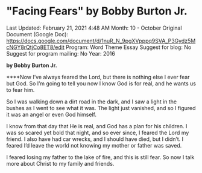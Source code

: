 # "Facing Fears" by Bobby Burton Jr.

Last Updated: February 21, 2021 4:48 AM
Month: 10 - October
Original Document (Google Doc): https://docs.google.com/document/d/1nuR_N_9pgXVpppq9SVA_P3Gydz5McNGY8rQtjCo8ET8/edit
Program: Word Theme Essay
Suggest for blog: No
Suggest for program mailing: No
Year: 2016

**by Bobby Burton Jr.**

****Now I’ve always feared the Lord, but there is nothing else I ever fear but God. So I’m going to tell you now I know God is for real, and he wants us to fear him.

So I was walking down a dirt road in the dark, and I saw a light in the bushes as I went to see what it was. The light just vanished, and so I figured it was an angel or even God himself.

I know from that day that He is real, and God has a plan for his children. I was so scared yet bold that night, and so ever since, I feared the Lord my friend. I also have had car wrecks, and I should have died, but I didn’t. I feared I’d leave the world not knowing my mother or father was saved.

I feared losing my father to the lake of fire, and this is still fear. So now I talk more about Christ to my family and friends.
